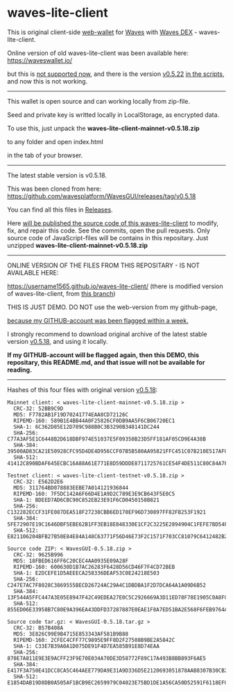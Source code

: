 # waves-lite-client



This is original client-side [web-wallet](https://waveswallet.io/) for [Waves](https://coinmarketcap.com/currencies/waves/#markets) with [Waves DEX](https://waves.exchange/dex-demo) - waves-lite-client.

Online version of old waves-lite-client was been available here: https://waveswallet.io/

but this is [not supported now](https://github.com/wavesplatform/WavesGUI/issues/1415#issuecomment-504853747),
and there is the version [v0.5.22](https://waveswallet.io/js/waves-lite-client-mainnet-0.5.22.js) [in the scripts](https://github.com/wavesplatform/WavesGUI/issues/1415#issue-459681928), and now this is not working.

___________________________________________________________________________________________________



This wallet is open source and can working locally from zip-file.

Seed and private key is writted locally in LocalStorage, as encrypted data.

To use this, just unpack the **waves-lite-client-mainnet-v0.5.18.zip**

to any folder and open index.html

in the tab of your browser.

___________________________________________________________________________________________________



The latest stable version is v0.5.18.

This was been cloned from here: https://github.com/wavesplatform/WavesGUI/releases/tag/v0.5.18

You can find all this files in [Releases](https://github.com/username1565/waves-lite-client/releases).




Here [will be published the source code of this waves-lite-client](https://github.com/wavesplatform/WavesGUI/issues/1415#issuecomment-504991767) to modify, fix, and repair this code. See the commits, open the pull requests.
Only source code of JavaScript-files will be contains in this repositary.
Just unzipped **waves-lite-client-mainnet-v0.5.18.zip**
___________________________________________________________________________________________________

ONLINE VERSION OF THE FILES FROM THIS REPOSITARY - IS NOT AVAILABLE HERE:

https://username1565.github.io/waves-lite-client/ (there is modified version of waves-lite-client, from [this branch](https://github.com/username1565/waves-lite-client/tree/master))

THIS IS JUST DEMO. DO NOT use the web-version from my github-page,

[because my GITHUB-account was been flagged within a week.](https://github.com/username1565/waves-lite-client/issues/2)

I strongly recommend to download original archive of the latest stable version [v0.5.18](https://github.com/wavesplatform/WavesGUI/releases/tag/v0.5.18), and using it locally.

**If my GITHUB-account will be flagged again, then this DEMO, this repositary, this README.md,
and that issue will not be available for reading.**
___________________________________________________________________________________________________



Hashes of this four files with original version [v0.5.18](https://github.com/wavesplatform/WavesGUI/releases/tag/v0.5.18):

```
Mainnet client: < waves-lite-client-mainnet-v0.5.18.zip >
  CRC-32: 52BB9C9D
  MD5: F7782AB1F19D70241774EAA8CD72126C
  RIPEMD-160: 589B1E4BB44A0F25826CF0DB9AA5F6CB06720EC1
  SHA-1: 6C362D85E12D709C988B0C3B3290B348141DC244
  SHA-256: C77A3AF5E1C6448B2D618DBF974E51037E5F09350B23D5FF181AF05CD9E4A38B
  SHA-384: 39500AD83CA21E50928CFC95D4DE4D956CCF07B5B580AA95821FFC451C07B210E517AF05F64CFA63F2FC589CCC175F79
  SHA-512: 41412C890BDAF645ECBC16A88A61E771E8D59DDDE8711725761CE54F4DE511C80C84A7F57B5A259671F89755A0C50EC0560507B6BAF600BBAE1997C701B373F7

Testnet client: < waves-lite-client-testnet-v0.5.18.zip >
  CRC-32: E562D2E6
  MD5: 311764BD078883EEBE7A014121936844
  RIPEMD-160: 7F5DC142A6F66D4E1A9D2C789E3E9CB643F5E0C5
  SHA-1: BDEED7AD6CBC90C852EB23E91F6CD0450158B821
  SHA-256: C132282ECCF31FE087DEA518F27238CBB6ED170EF96D730897FF82FB253F1921
  SHA-384: 5FE72907E19C1646DBF5EBE62B1FF3EB18E848330E1CF2C3225E2894904C1FEFE7BD54FC3BE51ADF9FC52BEAB91AEF02
  SHA-512: E821106204BFB27B50E84E84A148C63771F56D46E73F2C1571F703CC81079C6412482B236597C2293C2F9DB92381D27BC5D34AF480B99064C174ED52E7DC9BD9

Source code ZIP: < WavesGUI-0.5.18.zip >
  CRC-32: 9625B996
  MD5: 18FBED616FF6C20CEC4AA0935E09A28F
  RIPEMD-160: 600630D1B7AC26283F6428D56CD46F7F4CD72BEB
  SHA-1: E2DCEFE1D5AEEECA258336DEAF53C0E24218E503
  SHA-256: C247E7AC7F8028C3869555BECD26724AC29A4C1DBDBA1F2D7DCA64A1A09D6B52
  SHA-384: 13F544A5FFC447A3E05E8947F42C49EDEA27E0C5C2926669A3D11ED78F78E1905C0A8FCE7E6108BFE3F415B052A60578
  SHA-512: 855ED06E33958B7C80E9A396EA43DDFD37287887E0EAE1F8A7ED51BA2E568F6FEB9764A292FDB81215C48CDB67886D068941CBBF1A8635FA3115C8A1EE2DA79F

Source code tar.gz: < WavesGUI-0.5.18.tar.gz >
  CRC-32: B57B408A
  MD5: 3E826C99E9B4715E853343AF581B9B88
  RIPEMD-160: 2CFEC4CFF77C9895E9FF8D2F27508B9BE2A5842C
  SHA-1: C33E7B39A0A1D075DE91F4D7EA585B91E8D74EAA
  SHA-256: 870E7A811E9E3E9ACFF23F9E70E034A70DE3D58772F89C17A493B8BB893F6AE5
  SHA-384: E417F3A750E41DCC8CA5C464AEE779DA9E31A9D336D5E2120693051878AAB8307B30CB294D8FB47DBF388D8EBDFF718B
  SHA-512: E1854DAB19D8DB0A505AF1BCB9EC2659979C04023E75BD1DE1A56CA50D52591F6118EF08C24A078D6D13E6193C5654661CB92CC9A180834932DB40FAF12A3E1E
```
